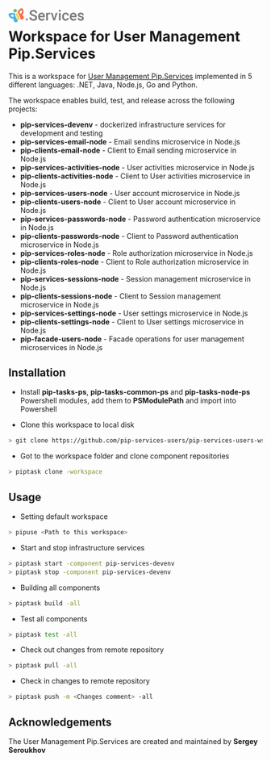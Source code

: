 # <img src="https://github.com/pip-services/pip-services/raw/master/design/Logo.png" alt="Pip.Services Logo" style="max-width:30%"> <br/> Workspace for User Management Pip.Services

This is a workspace for [User Management Pip.Services](https://github.com/pip-services-users) 
implemented in 5 different languages: .NET, Java, Node.js, Go and Python.

The workspace enables build, test, and release across the following projects:

- **pip-services-devenv** - dockerized infrastructure services for development and testing
- **pip-services-email-node** - Email sendins microservice in Node.js
- **pip-clients-email-node** - Client to Email sending microservice in Node.js
- **pip-services-activities-node** - User activities microservice in Node.js
- **pip-clients-activities-node** - Client to User activities microservice in Node.js
- **pip-services-users-node** - User account microservice in Node.js
- **pip-clients-users-node** - Client to User account microservice in Node.js
- **pip-services-passwords-node** - Password authentication microservice in Node.js
- **pip-clients-passwords-node** - Client to Password authentication microservice in Node.js
- **pip-services-roles-node** - Role authorization microservice in Node.js
- **pip-clients-roles-node** - Client to Role authorization microservice in Node.js
- **pip-services-sessions-node** - Session management microservice in Node.js
- **pip-clients-sessions-node** - Client to Session management microservice in Node.js
- **pip-services-settings-node** - User settings microservice in Node.js
- **pip-clients-settings-node** - Client to User settings microservice in Node.js
- **pip-facade-users-node** - Facade operations for user management microservices in Node.js

## Installation

- Install **pip-tasks-ps**, **pip-tasks-common-ps** and **pip-tasks-node-ps** Powershell modules, 
add them to **PSModulePath** and import into Powershell

- Clone this workspace to local disk
```bash
> git clone https://github.com/pip-services-users/pip-services-users-ws.git
```

- Got to the workspace folder and clone component repositories
```bash
> piptask clone -workspace
```

## Usage

- Setting default workspace
```bash
> pipuse <Path to this workspace>
```

- Start and stop infrastructure services
```bash
> piptask start -component pip-services-devenv
> piptask stop -component pip-services-devenv
```

- Building all components
```bash
> piptask build -all
```

- Test all components
``` bash
> piptask test -all
```

- Check out changes from remote repository
```bash
> piptask pull -all
```

- Check in changes to remote repository
```bash
> piptask push -m <Changes comment> -all
```

## Acknowledgements

The User Management Pip.Services are created and maintained by **Sergey Seroukhov**
